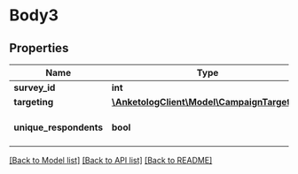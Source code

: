 # Body3

## Properties
Name | Type | Description | Notes
------------ | ------------- | ------------- | -------------
**survey_id** | **int** | ID опроса | 
**targeting** | [**\AnketologClient\Model\CampaignTargeting**](CampaignTargeting.md) |  | 
**unique_respondents** | **bool** | Исключить повторные ответы | 

[[Back to Model list]](../README.md#documentation-for-models) [[Back to API list]](../README.md#documentation-for-api-endpoints) [[Back to README]](../README.md)


